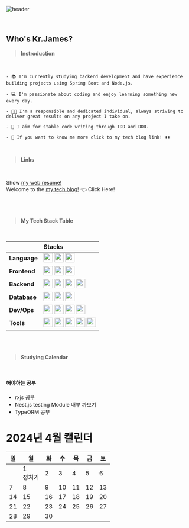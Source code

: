 ![header](https://capsule-render.vercel.app/api?type=waving&color=random&height=200&section=header&text=Kr.James%20Profile&fontSize=90&theme=cobalt)

<br>


## Who's Kr.James?

> **Instroduction**
<br>

```
- 📚 I'm currently studying backend development and have experience building projects using Spring Boot and Node.js.

- 💻 I'm passionate about coding and enjoy learning something new every day.

- 👨‍💼 I'm a responsible and dedicated individual, always striving to deliver great results on any project I take on.

- 🥑 I aim for stable code writing through TDD and DDD.

- 👀 If you want to know me more click to my tech blog link! ⬇️⬇️
```
<br>

> **Links**

<br>

Show [my web resume!](https://codinggameplayer.github.io/) <br>
Welcome to the [my tech blog!](https://jamesblog95.tistory.com/) 👈 Click Here!

<br>
<br>

> **My Tech Stack Table**

<br>


||                     Stacks |
| :---- | :---- |
| **Language** | <img height="25" src="https://img.shields.io/badge/Java-007396?style=flat-square&logo=Java&logoColor=white"/> <img height="25" src="https://img.shields.io/badge/JavaScript-F7DF1E?style=flat-square&logo=JavaScript&logoColor=black"/> <img height="25" src="https://img.shields.io/badge/TypeScript-3178C6?style=flat-square&logo=TypeScript&logoColor=white"/> |
| **Frontend** | <img height="25" src="https://img.shields.io/badge/HTML5-E34F26?style=flat-square&logo=HTML5&logoColor=white"/>  <img height="25" src="https://img.shields.io/badge/CSS3-1572B6?style=flat-square&logo=CSS3&logoColor=white"/> <img height="25" src="https://img.shields.io/badge/Bootstrap-7952B3?style=flat-square&logo=Bootstrap&logoColor=white"/>|
| **Backend** | <img height="25" src="https://img.shields.io/badge/SpringBoot-6DB33F?style=flat-square&logo=SpringBoot&logoColor=white"/> <img height="25" src="https://img.shields.io/badge/Node.js-339933?style=flat-square&logo=Node.js&logoColor=white"/> <img height="25" src="https://img.shields.io/badge/NestJs-E0234E?style=flat-square&logo=NestJs&logoColor=white"/>  <img height="25" src="https://img.shields.io/badge/Express-000000?style=flat-square&logo=Express&logoColor=white"/>|
| **Database** | <img height="25" src="https://img.shields.io/badge/MySQL-4479A1?style=flat-square&logo=MySQL&logoColor=white"/> <img height="25" src="https://img.shields.io/badge/PostgreSQL-4169E1?style=flat-square&logo=PostgreSQL&logoColor=white"/> <img height="25" src="https://img.shields.io/badge/MongoDB-47A248?style=flat-square&logo=MongoDB&logoColor=white"/> |
| **Dev/Ops** | <img height="25" src="https://img.shields.io/badge/GitLab-FC6D26?style=flat-square&logo=GitLab&logoColor=white"/> <img height="25" src="https://img.shields.io/badge/GitHub Actions-2088FF?style=flat-square&logo=GitHub Actions&logoColor=white"/> <img height="25" src="https://img.shields.io/badge/Amazon AWS-225F3E?style=flat-square&logo=AmazonAWS&logoColor=white"/> <img height="25" src="https://img.shields.io/badge/Docker-2496ED?style=flat-square&logo=Docker&logoColor=white"/>|
| **Tools** | <img height="25" src="https://img.shields.io/badge/Git-F05025?style=flat-square&logo=Git&logoColor=white"/> <img height="25" src="https://img.shields.io/badge/GitHub-181717?style=flat-square&logo=GitHub&logoColor=white"/> <img height="25" src="https://img.shields.io/badge/Jira-0052CC?style=flat-square&logo=Jira&logoColor=white"/> <img height="25" src="https://img.shields.io/badge/Confluence-172B4D?style=flat-square&logo=Confluence&logoColor=white"/> <img height="25" src="https://img.shields.io/badge/Notion-000000?style=flat-square&logo=Notion&logoColor=white"/> 


<br>
<br>

> **Studying Calendar**
<br>

#### 해야하는 공부
- rxjs 공부
- Nest.js testing Module 내부 까보기
- TypeORM 공부

# 2024년 4월 캘린더

| 일 | 월 | 화 | 수 | 목 | 금 | 토 |
|---|---|---|---|---|---|---|
|   | 1 <br> 정처기| 2 | 3 | 4 | 5 | 6 |
| 7 | 8 | 9 | 10| 11| 12| 13|
| 14| 15| 16| 17| 18| 19| 20|
| 21| 22| 23| 24| 25| 26| 27|
| 28| 29| 30|   |   |   |   |


